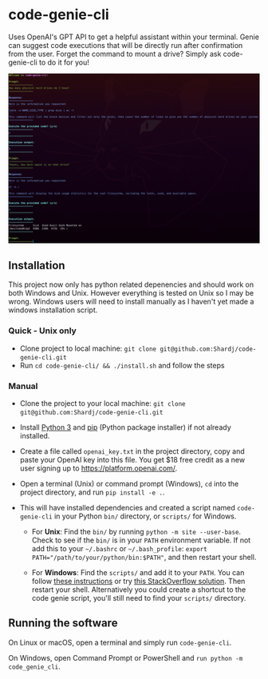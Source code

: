 # code-genie-cli

Uses OpenAI's GPT API to get a helpful assistant within your terminal. Genie can suggest code executions that will be directly run after confirmation from the user. Forget the command to mount a drive? Simply ask code-genie-cli to do it for you!

![image of program in use](demo.png)
## Installation

This project now only has python related depenencies and should work on both Windows and Unix. However everything is tested on Unix so I may be wrong. Windows users will need to install manually as I haven't yet made a windows installation script.

### Quick - Unix only

* Clone project to local machine: `git clone git@github.com:Shardj/code-genie-cli.git`
* Run `cd code-genie-cli/ && ./install.sh` and follow the steps

### Manual

* Clone the project to your local machine: `git clone git@github.com:Shardj/code-genie-cli.git`

* Install [Python 3](https://www.python.org/downloads/) and [pip](https://pip.pypa.io/en/stable/installation/) (Python package installer) if not already installed.

* Create a file called `openai_key.txt` in the project directory, copy and paste your OpenAI key into this file. You get $18 free credit as a new user signing up to https://platform.openai.com/.

* Open a terminal (Unix) or command prompt (Windows), `cd` into the project directory, and run `pip install -e .`.

* This will have installed dependencies and created a script named `code-genie-cli` in your Python `bin/` directory, or `scripts/` for Windows.

  * For **Unix**: Find the `bin/` by running `python -m site --user-base`. Check to see if the `bin/` is in your `PATH` environment variable. If not add this to your `~/.bashrc` or `~/.bash_profile`: `export PATH="/path/to/your/python/bin:$PATH"`, and then restart your shell.

  * For **Windows**: Find the `scripts/` and add it to your `PATH`. You can follow [these instructions](https://datatofish.com/add-python-to-windows-path/) or try [this StackOverflow solution](https://stackoverflow.com/questions/61494374/how-do-i-run-a-program-installed-with-pip-in-windows). Then restart your shell. Alternatively you could create a shortcut to the code genie script, you'll still need to find your `scripts/` directory.

## Running the software
On Linux or macOS, open a terminal and simply run `code-genie-cli`.

On Windows, open Command Prompt or PowerShell and `run python -m code_genie_cli`.
